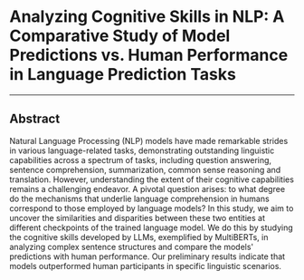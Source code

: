 # Analyzing Cognitive Skills in NLP: A Comparative Study of Model Predictions vs. Human Performance in Language Prediction Tasks

---

## Abstract
Natural Language Processing (NLP) models have made remarkable strides in various language-related tasks, demonstrating outstanding linguistic capabilities across a spectrum of tasks, including question answering, sentence comprehension, summarization, common sense reasoning and translation. However, understanding the extent of their cognitive capabilities remains a challenging endeavor. A pivotal question arises: to what degree do the mechanisms that underlie language comprehension in humans correspond to those employed by language models? In this study, we aim to uncover the similarities and disparities between these two entities at different checkpoints of the trained language model. We do this by studying the cognitive skills developed by LLMs, exemplified by MultiBERTs, in analyzing complex sentence structures and compare the models' predictions with human performance. Our preliminary results indicate that models outperformed human participants in specific linguistic scenarios.
